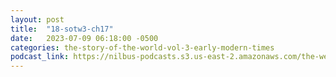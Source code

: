```yaml
---
layout: post
title:  "18-sotw3-ch17"
date:   2023-07-09 06:18:00 -0500
categories: the-story-of-the-world-vol-3-early-modern-times
podcast_link: https://nilbus-podcasts.s3.us-east-2.amazonaws.com/the-well-trained-mind/The%20Story%20of%20the%20World%20Vol.%203%20Early%20Modern%20Times/18-sotw3-ch17.mp3
---
```

